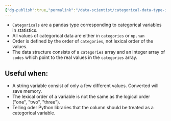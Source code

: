 ```yaml
---
{"dg-publish":true,"permalink":"/data-scientist/categorical-data-type-in-pandas/","created":"2023-11-05T18:44:33.496-05:00","updated":"2024-03-02T08:56:10.912-05:00"}
---
```



- `Categoricals` are a pandas type corresponding to categorical variables in statistics.
- All values of categorical data are either in `categories` or `np.nan` 
- Order is defined by the order of `categories`, not lexical order of the values.
- The data structure consists of a `categories` array and an integer array of `codes` which point to the real values in the `categories` array.
## Useful when:
- A string variable consist of only a few different values. Converted will save memory.
- The lexical order of a variable is not the same as the logical order ("one", "two", "three").
- Telling oder Python libraries that the column should be treated as a categorical variable.